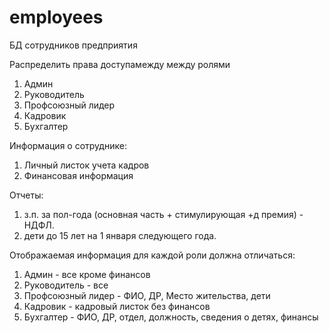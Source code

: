 # employees
БД сотрудников предприятия

Распределить права доступамежду между ролями
  1. Админ
  2. Руководитель
  3. Профсоюзный лидер
  4. Кадровик
  5. Бухгалтер

Информация о сотруднике:
  1. Личный листок учета кадров
  2. Финансовая информация
  
Отчеты:
  1. з.п. за пол-года (основная часть + стимулирующая +д премия) - НДФЛ.
  2. дети до 15 лет на 1 января следующего года.

Отображаемая информация для каждой роли должна отличаться:
  1. Админ - все кроме финансов
  2. Руководитель - все
  3. Профсоюзный лидер - ФИО, ДР, Место жительства, дети
  4. Кадровик - кадровый листок без финансов
  5. Бухгалтер - ФИО, ДР, отдел, должность, сведения о детях, финансы
